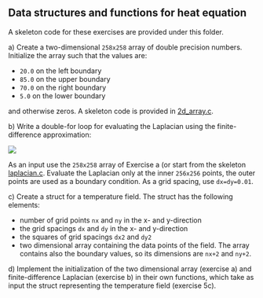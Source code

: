 ## Data structures and functions for heat equation

A skeleton code for these exercises are provided under this folder.

a) Create a two-dimensional `258x258` array of double precision numbers. Initialize the array such that the values are:

- `20.0` on the left boundary
- `85.0` on the upper boundary
- `70.0` on the right boundary
- `5.0`  on the lower boundary

and otherwise zeros. A skeleton code is provided in [2d_array.c](2d_array.c).


b) Write a double-for loop for evaluating the Laplacian using the finite-difference approximation:

![](http://quicklatex.com/cache3/2d/ql_b0e3418f715db7b7865384d6ebd6a42d_l3.png)

As an input use the `258x258` array of Exercise a (or start from the skeleton [laplacian.c](laplacian.c). Evaluate the Laplacian only at the inner `256x256` points, the outer points are used as a boundary condition. As a grid spacing, use `dx=dy=0.01`.

c) Create a struct for a temperature field. The struct has the following elements:

- number of grid points `nx` and `ny` in the x- and y-direction
- the grid spacings `dx` and `dy` in the x- and y-direction
- the squares of grid spacings `dx2` and `dy2`
- two dimensional array containing the data points of the field. The array contains also the boundary values, so its dimensions are `nx+2` and `ny+2`.

d) Implement the initialization of the two dimensional array (exercise a) and finite-difference Laplacian (exercise b) in their own functions, which take as input the struct representing the temperature field (exercise 5c).
